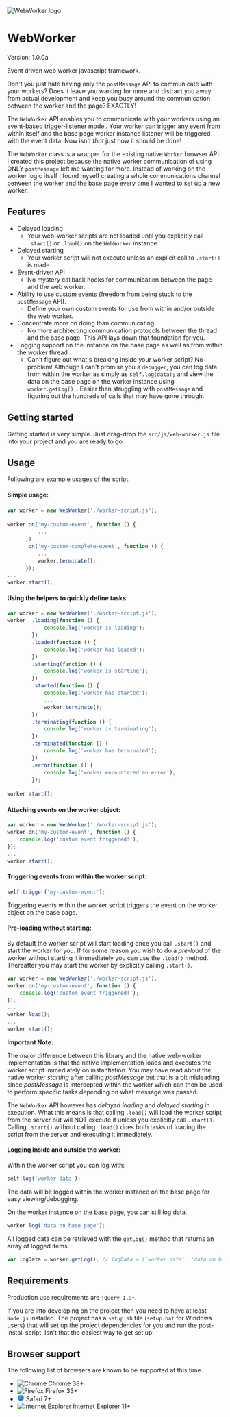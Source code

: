 ![WebWorker logo](https://raw.githubusercontent.com/tanzeelkazi/webworker/master/img/webworker-logo-128.png)
# WebWorker

Version: 1.0.0a

Event driven web worker javascript framework.

Don't you just hate having only the `postMessage` API to communicate with your workers?
Does it leave you wanting for more and distract you away from actual development
and keep you busy around the communication between the worker and the page? EXACTLY!

The `WebWorker` API enables you to communicate with your workers using an event-based
trigger-listener model. Your worker can trigger any event from within itself and the base
page worker instance listener will be triggered with the event data.
Now isn't _that_ just how it should be done!

The `WebWorker` class is a wrapper for the existing native `Worker` browser API. I created this project
because the native worker communication of using ONLY `postMessage` left me wanting for more.
Instead of working on the worker logic itself I found myself creating a whole communications
channel between the worker and the base page every time I wanted to set up a new worker.


## Features
- Delayed loading
  - Your web-worker scripts are not loaded until you explicitly call `.start()` or `.load()` on the `WebWorker` instance.
- Delayed starting
  - Your worker script will not execute unless an explicit call to `.start()` is made.
- Event-driven API
  - No mystery callback hooks for communication between the page and the web worker.
- Ability to use custom events (freedom from being stuck to the `postMessage` API).
  - Define your own custom events for use from within and/or outside the web worker.
- Concentrate more on doing than communicating
  - No more architecting communication protocols between the thread and the base page. This API lays down that foundation for you.
- Logging support on the instance on the base page as well as from within the worker thread
  - Can't figure out what's breaking inside your worker script? No problem! Although I can't promise you a `debugger`, you can log data from within the worker as simply as `self.log(data);` and view the data on the base page on the worker instance using `worker.getLog();`. Easier than struggling with `postMessage` and figuring out the hundreds of calls that may have gone through.


## Getting started
Getting started is very simple. Just drag-drop the `src/js/web-worker.js` file into your project and you
are ready to go.

## Usage
Following are example usages of the script.

#### Simple usage:
```javascript
var worker = new WebWorker('./worker-script.js');

worker.on('my-custom-event', function () {
          ...
      })
      .on('my-custom-complete-event', function () {
          ...
          worker.terminate();
      });
...
worker.start();
```

#### Using the helpers to quickly define tasks:
```javascript
var worker = new WebWorker('./worker-script.js');
worker  .loading(function () {
            console.log('worker is loading');
        })
        .loaded(function () {
            console.log('worker has loaded');
        })
        .starting(function () {
            console.log('worker is starting');
        })
        .started(function () {
            console.log('worker has started');
            ...
            worker.terminate();
        })
        .terminating(function () {
            console.log('worker is terminating');
        })
        .terminated(function () {
            console.log('worker has terminated');
        })
        .error(function () {
            console.log('worker encountered an error');
        });

worker.start();
```

#### Attaching events on the worker object:
```javascript
var worker = new WebWorker('./worker-script.js');
worker.on('my-custom-event', function () {
    console.log('custom event triggered!');
});
...
worker.start();
```

#### Triggering events from within the worker script:
```javascript
self.trigger('my-custom-event');
```
Triggering events within the worker script triggers the event on the worker object on
the base page.

#### Pre-loading without starting:
By default the worker script will start loading once you call `.start()` and start the worker for you. If for some reason you wish to do a _pre-load_ of the worker without starting it immediately you can use the `.load()` method. Thereafter you may start the worker by explicitly calling `.start()`.
```javascript
var worker = new WebWorker('./worker-script.js');
worker.on('my-custom-event', function () {
    console.log('custom event triggered!');
});
...
worker.load();
...
worker.start();
```
**Important Note:**

The major difference between this library and the native web-worker implementation is that the native implementation loads and executes the worker script immediately on instantiation. You may have read about the native worker _starting_ after calling _postMessage_ but that is a bit misleading since _postMessage_ is intercepted within the worker which can then be used to perform specific tasks depending on what message was passed.

The `WebWorker` API however has _delayed loading_ and _delayed starting_ in execution. What this means is that calling `.load()` will load the worker script from the server but will NOT execute it unless you explicitly call `.start()`. Calling `.start()` without calling `.load()` does both tasks of loading the script from the server and executing it immediately.

#### Logging inside and outside the worker:
Within the worker script you can log with:
```javascript
self.log('worker data');
```
The data will be logged within the worker instance on the base page for easy viewing/debugging.

On the worker instance on the base page, you can still log data.
```javascript
worker.log('data on base page');
```
All logged data can be retrieved with the `getLog()` method that returns an array of logged items.
```javascript
var logData = worker.getLog(); // logData = ['worker data', 'data on base page']
```


## Requirements
Production use requirements are `jQuery 1.9+`.

If you are into developing on the project then you need to have at least `Node.js` installed.
The project has a `setup.sh` file (`setup.bat` for Windows users) that will set up the project
dependencies for you and run the post-install script. Isn't that the easiest way to get set
up!


## Browser support
The following list of browsers are known to be supported at this time.

- ![Chrome](https://raw.githubusercontent.com/alrra/browser-logos/master/chrome/chrome_16x16.png) Chrome 38+
- ![Firefox](https://raw.githubusercontent.com/alrra/browser-logos/master/firefox/firefox_16x16.png) Firefox 33+
- ![Safari](https://raw.githubusercontent.com/alrra/browser-logos/master/safari/safari_16x16.png) Safari 7+
- ![Internet Explorer](https://raw.githubusercontent.com/alrra/browser-logos/master/internet-explorer/internet-explorer_16x16.png) Internet Explorer 11+
